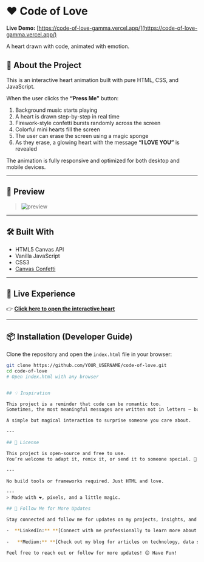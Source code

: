 
# ❤️ Code of Love

**Live Demo:** [https://code-of-love-gamma.vercel.app/](https://code-of-love-gamma.vercel.app/)

A heart drawn with code, animated with emotion.

## 🌟 About the Project

This is an interactive heart animation built with pure HTML, CSS, and JavaScript.

When the user clicks the **“Press Me”** button:

1. Background music starts playing  
2. A heart is drawn step-by-step in real time  
3. Firework-style confetti bursts randomly across the screen  
4. Colorful mini hearts fill the screen  
5. The user can erase the screen using a magic sponge  
6. As they erase, a glowing heart with the message **“I LOVE YOU”** is revealed

The animation is fully responsive and optimized for both desktop and mobile devices.

---

## 🎥 Preview

> ![preview](preview/heart-preview.gif)

---

## 🛠️ Built With

- HTML5 Canvas API  
- Vanilla JavaScript  
- CSS3  
- [Canvas Confetti](https://www.npmjs.com/package/canvas-confetti)

---

## 🚀 Live Experience

👉 **[Click here to open the interactive heart](https://code-of-love-gamma.vercel.app/)**

---

## 📦 Installation (Developer Guide)

Clone the repository and open the `index.html` file in your browser:

```bash
git clone https://github.com/YOUR_USERNAME/code-of-love.git
cd code-of-love
# Open index.html with any browser


## 💡 Inspiration

This project is a reminder that code can be romantic too.  
Sometimes, the most meaningful messages are written not in letters — but in functions, loops, and pixels.

A simple but magical interaction to surprise someone you care about.

---

## 📄 License

This project is open-source and free to use.  
You’re welcome to adapt it, remix it, or send it to someone special. 💌

---

No build tools or frameworks required. Just HTML and love.

---
> Made with ❤️, pixels, and a little magic.

## 🚀 Follow Me for More Updates

Stay connected and follow me for updates on my projects, insights, and tutorials:

-  **LinkedIn:** **[Connect with me professionally to learn more about my work and collaborations](https://www.linkedin.com/in/gunalhincal)**
    
-   **Medium:** **[Check out my blog for articles on technology, data science, and more!](https://medium.com/@hincalgunal)**

Feel free to reach out or follow for more updates! 😊 Have Fun!
